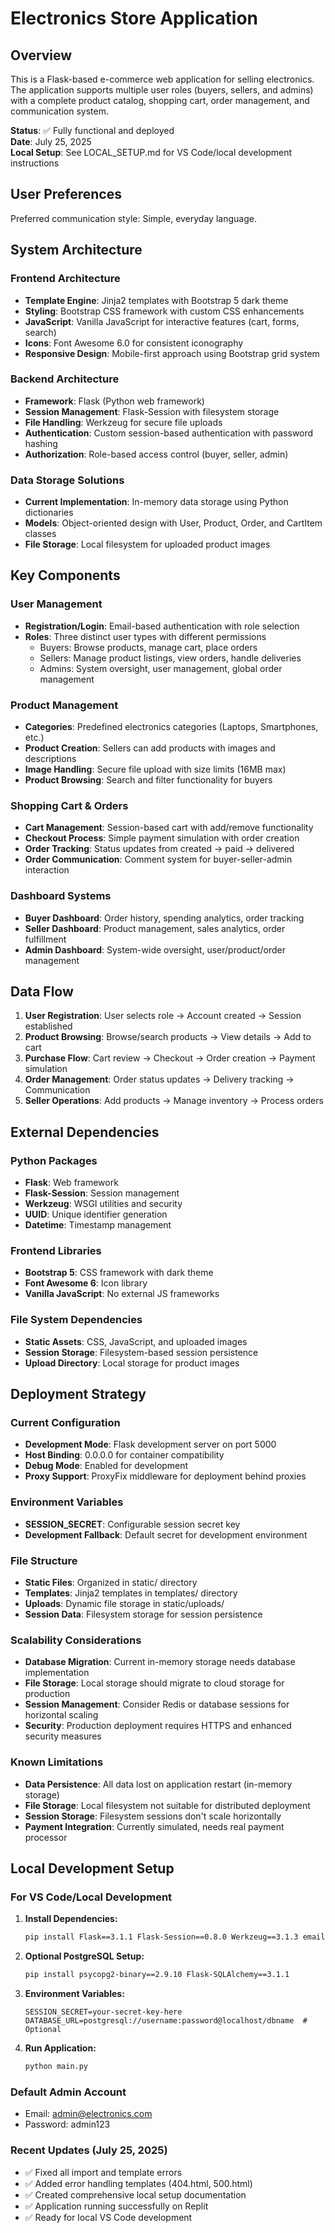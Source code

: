 # Electronics Store Application

## Overview

This is a Flask-based e-commerce web application for selling electronics. The application supports multiple user roles (buyers, sellers, and admins) with a complete product catalog, shopping cart, order management, and communication system.

**Status**: ✅ Fully functional and deployed  
**Date**: July 25, 2025  
**Local Setup**: See LOCAL_SETUP.md for VS Code/local development instructions

## User Preferences

Preferred communication style: Simple, everyday language.

## System Architecture

### Frontend Architecture
- **Template Engine**: Jinja2 templates with Bootstrap 5 dark theme
- **Styling**: Bootstrap CSS framework with custom CSS enhancements
- **JavaScript**: Vanilla JavaScript for interactive features (cart, forms, search)
- **Icons**: Font Awesome 6.0 for consistent iconography
- **Responsive Design**: Mobile-first approach using Bootstrap grid system

### Backend Architecture
- **Framework**: Flask (Python web framework)
- **Session Management**: Flask-Session with filesystem storage
- **File Handling**: Werkzeug for secure file uploads
- **Authentication**: Custom session-based authentication with password hashing
- **Authorization**: Role-based access control (buyer, seller, admin)

### Data Storage Solutions
- **Current Implementation**: In-memory data storage using Python dictionaries
- **Models**: Object-oriented design with User, Product, Order, and CartItem classes
- **File Storage**: Local filesystem for uploaded product images

## Key Components

### User Management
- **Registration/Login**: Email-based authentication with role selection
- **Roles**: Three distinct user types with different permissions
  - Buyers: Browse products, manage cart, place orders
  - Sellers: Manage product listings, view orders, handle deliveries
  - Admins: System oversight, user management, global order management

### Product Management
- **Categories**: Predefined electronics categories (Laptops, Smartphones, etc.)
- **Product Creation**: Sellers can add products with images and descriptions
- **Image Handling**: Secure file upload with size limits (16MB max)
- **Product Browsing**: Search and filter functionality for buyers

### Shopping Cart & Orders
- **Cart Management**: Session-based cart with add/remove functionality
- **Checkout Process**: Simple payment simulation with order creation
- **Order Tracking**: Status updates from created → paid → delivered
- **Order Communication**: Comment system for buyer-seller-admin interaction

### Dashboard Systems
- **Buyer Dashboard**: Order history, spending analytics, order tracking
- **Seller Dashboard**: Product management, sales analytics, order fulfillment
- **Admin Dashboard**: System-wide oversight, user/product/order management

## Data Flow

1. **User Registration**: User selects role → Account created → Session established
2. **Product Browsing**: Browse/search products → View details → Add to cart
3. **Purchase Flow**: Cart review → Checkout → Order creation → Payment simulation
4. **Order Management**: Order status updates → Delivery tracking → Communication
5. **Seller Operations**: Add products → Manage inventory → Process orders

## External Dependencies

### Python Packages
- **Flask**: Web framework
- **Flask-Session**: Session management
- **Werkzeug**: WSGI utilities and security
- **UUID**: Unique identifier generation
- **Datetime**: Timestamp management

### Frontend Libraries
- **Bootstrap 5**: CSS framework with dark theme
- **Font Awesome 6**: Icon library
- **Vanilla JavaScript**: No external JS frameworks

### File System Dependencies
- **Static Assets**: CSS, JavaScript, and uploaded images
- **Session Storage**: Filesystem-based session persistence
- **Upload Directory**: Local storage for product images

## Deployment Strategy

### Current Configuration
- **Development Mode**: Flask development server on port 5000
- **Host Binding**: 0.0.0.0 for container compatibility
- **Debug Mode**: Enabled for development
- **Proxy Support**: ProxyFix middleware for deployment behind proxies

### Environment Variables
- **SESSION_SECRET**: Configurable session secret key
- **Development Fallback**: Default secret for development environment

### File Structure
- **Static Files**: Organized in static/ directory
- **Templates**: Jinja2 templates in templates/ directory
- **Uploads**: Dynamic file storage in static/uploads/
- **Session Data**: Filesystem storage for session persistence

### Scalability Considerations
- **Database Migration**: Current in-memory storage needs database implementation
- **File Storage**: Local storage should migrate to cloud storage for production
- **Session Management**: Consider Redis or database sessions for horizontal scaling
- **Security**: Production deployment requires HTTPS and enhanced security measures

### Known Limitations
- **Data Persistence**: All data lost on application restart (in-memory storage)
- **File Storage**: Local filesystem not suitable for distributed deployment
- **Session Storage**: Filesystem sessions don't scale horizontally
- **Payment Integration**: Currently simulated, needs real payment processor

## Local Development Setup

### For VS Code/Local Development
1. **Install Dependencies:**
   ```bash
   pip install Flask==3.1.1 Flask-Session==0.8.0 Werkzeug==3.1.3 email-validator==2.2.0
   ```

2. **Optional PostgreSQL Setup:**
   ```bash
   pip install psycopg2-binary==2.9.10 Flask-SQLAlchemy==3.1.1
   ```

3. **Environment Variables:**
   ```
   SESSION_SECRET=your-secret-key-here
   DATABASE_URL=postgresql://username:password@localhost/dbname  # Optional
   ```

4. **Run Application:**
   ```bash
   python main.py
   ```

### Default Admin Account
- Email: admin@electronics.com
- Password: admin123

### Recent Updates (July 25, 2025)
- ✅ Fixed all import and template errors
- ✅ Added error handling templates (404.html, 500.html)
- ✅ Created comprehensive local setup documentation
- ✅ Application running successfully on Replit
- ✅ Ready for local VS Code development